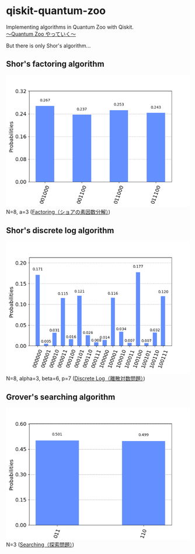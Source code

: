 # qiskit-quantum-zoo

Implementing algorithms in Quantum Zoo with Qiskit.  
[〜Quantum Zoo やっていく〜](https://trsasasusu.com/blog/?tag=Quantum%20Zoo)

But there is only Shor's algorithm...

## Shor's factoring algorithm
![](img/shor-N8a3.png)  
N=8, a=3 ([Factoring（ショアの素因数分解）](https://trsasasusu.com/blog/121/q-zoo-factoring/))

## Shor's discrete log algorithm
![](img/discrete_log-N8alpha3beta6p7.png)  
N=8, alpha=3, beta=6, p=7 ([Discrete Log（離散対数問題）](https://trsasasusu.com/blog/122/q-zoo-discrete-log/))

## Grover's searching algorithm
![](img/grover-N3oracle11.png)  
N=3 ([Searching（探索問題）](https://trsasasusu.com/blog/131/q-zoo-grover/))
